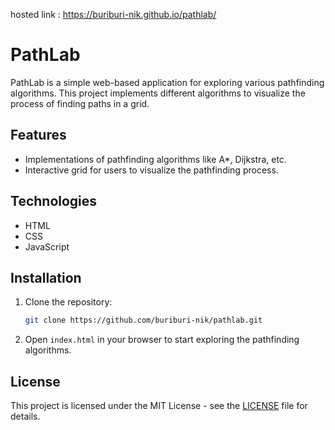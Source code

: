 hosted link : https://buriburi-nik.github.io/pathlab/
# PathLab

PathLab is a simple web-based application for exploring various pathfinding algorithms. This project implements different algorithms to visualize the process of finding paths in a grid.

## Features
- Implementations of pathfinding algorithms like A*, Dijkstra, etc.
- Interactive grid for users to visualize the pathfinding process.

## Technologies
- HTML
- CSS
- JavaScript

## Installation
1. Clone the repository:
    ```bash
    git clone https://github.com/buriburi-nik/pathlab.git
    ```
2. Open `index.html` in your browser to start exploring the pathfinding algorithms.

## License
This project is licensed under the MIT License - see the [LICENSE](LICENSE) file for details.

